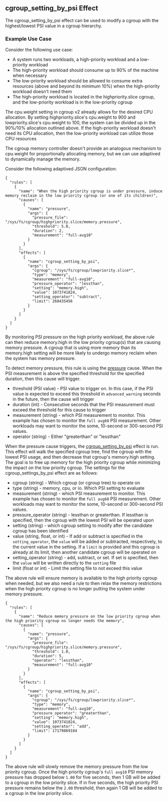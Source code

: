 ## cgroup_setting_by_psi Effect

The cgroup_setting_by_psi effect can be used to modify a cgroup with the
highest/lowest PSI value in a cgroup hierarchy.

### Example Use Case

Consider the following use case:
* A system runs two workloads, a high-priority workload and a low-priority
  workload
* The high-priority workload should consume up to 90% of the machine when
  necessary
* The low-priority workload should be allowed to consume extra resources (above
  and beyond its minimum 10%) when the high-priority workload doesn't need them
* The high-priority workload is located in the highpriority.slice cgroup, and
  the low-priority workload is in the low-priority cgroup

The cpu.weight setting in cgroup v2 already allows for the desired CPU
allocation.  By setting highpriority.slice's cpu.weight to 900 and
lowpriority.slice's cpu.weight to 100, the system can be divided up in the
90%/10% allocation outlined above.  If the high-priority workload doesn't
need its CPU allocation, then the low-priority workload can utilize those
CPU resources

The cgroup memory controller doesn't provide an analogous mechanism to
cpu.weight for proportionally allocating memory, but we can use adaptived to
dynamically manage the memory.

Consider the following adaptived JSON configuration:

```
{
  "rules": [
    {
      "name": "When the high priority cgroup is under pressure, induce memory reclaim in the low priority cgroup (or one of its children)",
      "causes": [
        {
          "name": "pressure",
          "args": {
            "pressure_file": "/sys/fs/cgroup/highpriority.slice/memory.pressure",
            "threshold": 5.0,
            "duration": 2,
            "measurement": "full-avg10"
          }
        }
      ],
      "effects": [
        {
          "name": "cgroup_setting_by_psi",
          "args": {
            "cgroup": "/sys/fs/cgroup/lowpriority.slice*",
            "type": "memory",
            "measurement": "full-avg10",
            "pressure_operator": "lessthan",
            "setting": "memory.high",
            "value": 1073741824,
            "setting_operator": "subtract",
            "limit": 268435456
          }
        }
      ]
    }
  ]
}
```

By monitoring PSI pressure on the high priority workload, the above rule can then reduce memory.high in the low priority cgroup(s) that are causing memory pressure.  A cgroup that is using more memory than its memory.high setting will be more likely to undergo memory reclaim when the system has memory pressure.

To detect memory pressure, this rule is using the [pressure](../../src/causes/pressure.c) cause.  When the PSI measurement is above the specified threshold for the specified duration, then this cause will trigger.
* threshold (PSI value) - PSI value to trigger on.  In this case, if the PSI value is expected to exceed this threshold in `advanced_warning` seconds in the future, then the cause will trigger
* duration (int) - Consecutive seconds that the PSI measurement must exceed the threshold for this cause to trigger
* measurement (string) - which PSI measurement to monitor.  This example has chosen to monitor the `full avg60` PSI measurement.  Other workloads may want to monitor the some, 10-second or 300-second PSI values.
* operator (string) - Either "greaterthan" or "lessthan"

When the pressure cause triggers, the [cgroup_setting_by_psi](../../src/effects/cgroup_setting_by_psi.c) effect is run.  This effect will walk the specified cgroup tree, find the cgroup with the lowest PSI usage, and then decrease that cgroup's memory.high setting.  The goal is to free up memory for the high priority cgroup while minimizing the impact on the low priority cgroup.  The settings for the cgroup_settings_by_psi effect are as follows:
* cgroup (string) - Which cgroup (or cgroup tree) to operate on
* type (string) - memory, cpu, or io.  Which PSI setting to evaluate
* measurement (string) - which PSI measurement to monitor.  This example has chosen to monitor the `full avg60` PSI measurement.  Other workloads may want to monitor the some, 10-second or 300-second PSI values.
* pressure_operator (string) - lessthan or greaterthan.  If lessthan is specified, then the cgroup with the lowest PSI will be operated upon
* setting (string) - which cgroup setting to modify after the candidate cgroup has been identified
* value (string, float, or int) - If add or subtract is specified in the `setting_operator`, the `value` will be added or subtracted, respectively, to the current value in the setting.  If a `limit` is provided and this cgroup is already at its limit, then another candidate cgroup will be operated on
* setting_operator (string) - add, subtract, or set.  If set is specified, then the `value` will be written directly to the `setting` file
* limit (float or int) - Limit the setting file to not exceed this value

The above rule will ensure memory is available to the high priority cgroup when needed, but we also need a rule to then relax the memory restrictions when the high priority cgroup is no longer putting the system under memory pressure.

```
{
  "rules": [
    {
      "name": "Reduce memory pressure on the low priority cgroup when the high priority cgroup no longer needs the memory",
      "causes": [
        {
          "name": "pressure",
          "args": {
            "pressure_file": "/sys/fs/cgroup/highpriority.slice/memory.pressure",
            "threshold": 1.0,
            "duration": 5,
            "operator": "lessthan",
            "measurement": "full-avg10"
          }
        }
      ],
      "effects": [
        {
          "name": "cgroup_setting_by_psi",
          "args": {
            "cgroup": "/sys/fs/cgroup/lowpriority.slice*",
            "type": "memory",
            "measurement": "full-avg10",
            "pressure_operator": "greaterthan",
            "setting": "memory.high",
            "value": 1073741824,
            "setting_operator": "add",
            "limit": 17179869184
          }
        }
      ]
    }
  ]
}
```

The above rule will slowly remove the memory pressure from the low priority cgroup.  Once the high priority cgroup's `full avg10` PSI memory pressure has dropped below `1.00` for five seconds, then 1 GB will be added to a cgroup in the low priority slice.  If in five seconds, the high priority PSI pressure remains below the `2.00` threshold, then again 1 GB will be added to a cgroup in the low priority slice.
